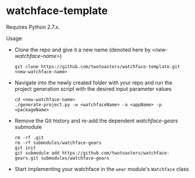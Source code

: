 watchface-template
==================

Requires Python 2.7.x.

Usage:

- Clone the repo and give it a new name (denoted here by *&lt;new-watchface-name&gt;*)

	```
	git clone https://github.com/twotoasters/watchface-template.git <new-watchface-name>
	```

- Navigate into the newly created folder with your repo and run the project generation script with the desired input parameter values

	```
	cd <new-watchface-name>
	./generate-project.py -w <watchfaceName> -a <appName> -p <packageName>
	```

- Remove the Git history and re-add the dependent *watchface-gears* submodule

	```
	rm -rf .git
	rm -rf submodules/watchface-gears
	git init
	git submodule add https://github.com/twotoasters/watchface-gears.git submodules/watchface-gears
	```

- Start implementing your watchface in the `wear` module's `Watchface` class

